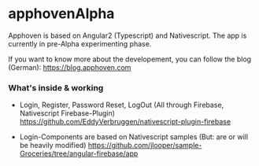 # apphovenAlpha

Apphoven is based on Angular2 (Typescript) and Nativescript.
The app is currently in pre-Alpha experimenting phase.

If you want to know more about the developement, you can follow the blog (German):
https://blog.apphoven.com

### What's inside & working
- Login, Register, Password Reset, LogOut 
  (All through Firebase, Nativescript Firebase-Plugin)
  https://github.com/EddyVerbruggen/nativescript-plugin-firebase

- Login-Components are based on Nativescript samples
  (But: are or will be heavily modified)
  https://github.com/jlooper/sample-Groceries/tree/angular-firebase/app

